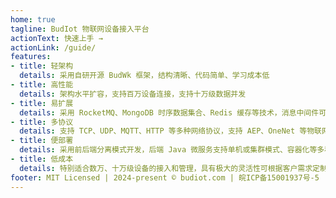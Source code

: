 ```yaml
---
home: true
tagline: BudIot 物联网设备接入平台
actionText: 快速上手 →
actionLink: /guide/
features:
- title: 轻架构
  details: 采用自研开源 BudWk 框架，结构清晰、代码简单、学习成本低
- title: 高性能
  details: 架构水平扩容，支持百万设备连接，支持十万级数据并发
- title: 易扩展
  details: 采用 RocketMQ、MongoDB 时序数据集合、Redis 缓存等技术，消息中间件可选 RabbitMQ、Kafka，时序数据库可选 TDEngine、ClickHouse 等
- title: 多协议
  details: 支持 TCP、UDP、MQTT、HTTP 等多种网络协议，支持 AEP、OneNet 等物联网平台接入，支持各类设备协议自定义开发
- title: 便部署
  details: 采用前后端分离模式开发，后端 Java 微服务支持单机或集群模式、容器化等多种部署方式
- title: 低成本
  details: 特别适合数万、十万级设备的接入和管理，具有极大的灵活性可根据客户需求定制开发各种功能    
footer: MIT Licensed | 2024-present © budiot.com | 皖ICP备15001937号-5
---
```

